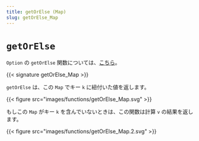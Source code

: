 ```yaml
---
title: getOrElse (Map)
slug: getOrElse_Map
---
```


# `getOrElse`

`Option` の `getOrElse` 関数については、[こちら](../getOrElse_Option)。

{{< signature getOrElse_Map >}}

`getOrElse` は、この `Map` でキー `k` に紐付いた値を返します。

{{< figure src="images/functions/getOrElse_Map.svg" >}}

もしこの `Map` がキー `k` を含んでいないときは、この関数は計算 `v` の結果を返します。

{{< figure src="images/functions/getOrElse_Map.2.svg" >}}

